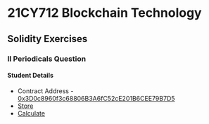 # 21CY712 Blockchain Technology

## Solidity Exercises
### II Periodicals Question
#### Student Details
- Contract Address - [0x3D0c8960f3c68806B3A6fC52cE201B6CEE79B7D5](https://goerli.etherscan.io/tx/0xe57fd8a6178ccb9973960f0274c9a1a56893018f7ef166868d30435166c5339d)
- [Store](https://goerli.etherscan.io/tx/0x5b10a33dc98f9b9a7274711a0e1d96962e90edbaa313eda986bee05761919c2e)
- [Calculate](https://goerli.etherscan.io/tx/0xc0c77de2a6270053d6bcef54fca52c4e7ad2e9bc2b9ea41f7510299ff32c0376)

